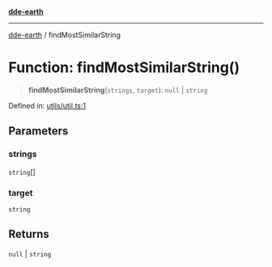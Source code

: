 [**dde-earth**](../README.md)

***

[dde-earth](../globals.md) / findMostSimilarString

# Function: findMostSimilarString()

> **findMostSimilarString**(`strings`, `target`): `null` \| `string`

Defined in: [utils/util.ts:1](https://github.com/dde-platform/dde-earth/blob/71bf8cd183d78890e103803e0d8bb92050729fda/packages/dde-earth/src/utils/util.ts#L1)

## Parameters

### strings

`string`[]

### target

`string`

## Returns

`null` \| `string`
